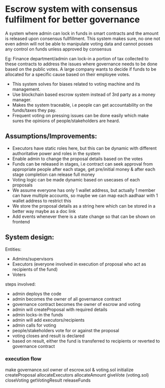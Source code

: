 # Escrow system with consensus fulfilment for better governance

A system where admin can lock in funds in smart contracts and the amount is released upon consensus fullfillment.
This system makes sure, no one not even admin will not be able to manipulate voting data and cannot posses any control on funds unless approved by consensus

Eg: Finance department/admin can lock-in a portion of tax collected to these contracts to address the issues where governance needs to be done based on the public votes.
A large company wants to decide if funds to be allocated for a specific cause based on their employee votes.

- This system solves for biases related to voting machine and its management.
- Use blockchain based escrow system instead of 3rd party as a money manager.
- Makes the system traceable, i.e people can get accountability on the funds/taxes they pay.
- Frequent voting on pressing issues can be done easily which make sures the opinions of people/stakeholders are heard.

## Assumptions/Improvements:
- Executors have static roles here, but this can be dynamic with different authoritative power and roles in the system
- Enable admin to change the proposal details based on the votes
- Funds can be released in stages, i.e contract can seek approval from appropriate people after each stage, get pre/initial money & after each stage completion can release full money 
- Voting logic can be made dynamic based on usecases of each proposals
- We assume everyone has only 1 wallet address, but actually 1 member can have multiple accounts, so maybe we can map each aadhaar with 1 wallet address to restrict this
- We store the proposal details as a string here which can be stored in a better way maybe as a doc link
- Add events whenever there is a state change so that can be shown on frontend

## System design:
Entities:
- Admins/supervisors
- Executors (everyone involved in execution of proposal who act as recipients of the fund)
- Voters

steps involved:
- admin deploys the code
- admin becomes the owner of all governance contract
- governance contract becomes the owner of escrow and voting
- admin will createProposal with required details
- admin locks-in the funds
- admin will add executors/recipients
- admin calls for voting
- people/stakeholders vote for or against the proposal
- voting closes and result is declared
- based on result, either the fund is transferred to recipients or reverted to governance contract


### execution flow
make governance.sol owner of escrow.sol & voting.sol
initialize
createProposal
allocateExecutors
allocateAmount
giveVote (voting.sol)
closeVoting
getVotingResult
releaseFunds
